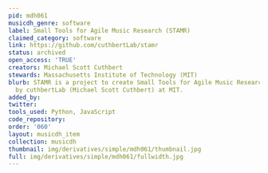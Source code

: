```yaml
---
pid: mdh061
musicdh_genre: software
label: Small Tools for Agile Music Research (STAMR)
claimed_category: software
link: https://github.com/cuthbertLab/stamr
status: archived
open_access: 'TRUE'
creators: Michael Scott Cuthbert
stewards: Massachusetts Institute of Technology (MIT)
blurb: STAMR is a project to create Small Tools for Agile Music Research, created
  by cuthbertLab (Michael Scott Cuthbert) at MIT.
added_by: 
twitter: 
tools_used: Python, JavaScript
code_repository: 
order: '060'
layout: musicdh_item
collection: musicdh
thumbnail: img/derivatives/simple/mdh061/thumbnail.jpg
full: img/derivatives/simple/mdh061/fullwidth.jpg
---
```

